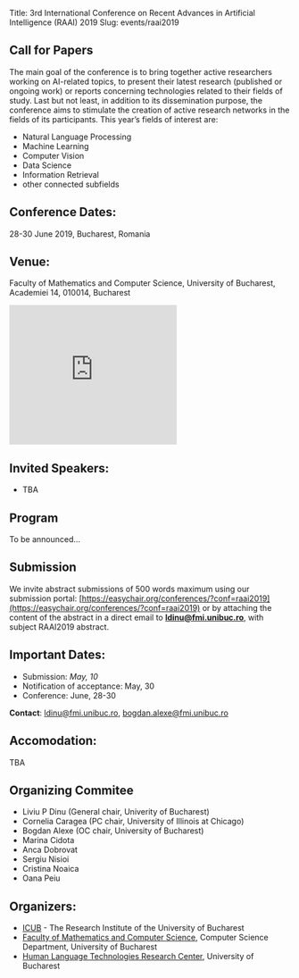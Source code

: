 Title: 3rd International Conference on Recent Advances in Artificial Intelligence (RAAI) 2019
Slug: events/raai2019

## Call for Papers
The main goal of the conference is to bring together active researchers working on AI-related topics, to present their latest research (published or ongoing work) or reports concerning technologies related to their fields of study. Last but not least, in addition to its dissemination purpose, the conference aims to stimulate the creation of active research networks in the fields of its participants. This year’s fields of interest are:  

- Natural Language Processing
- Machine Learning
- Computer Vision
- Data Science
- Information Retrieval
- other connected subfields

## Conference Dates:
28-30 June 2019, Bucharest, Romania

## Venue:
Faculty of Mathematics and Computer Science, University of Bucharest, Academiei 14, 010014, Bucharest
<iframe src="https://www.google.com/maps/embed?pb=!1m18!1m12!1m3!1d2848.888727451981!2d26.099479051137763!3d44.43544467899961!2m3!1f0!2f0!3f0!3m2!1i1024!2i768!4f13.1!3m3!1m2!1s0x0%3A0x493984726f0235f9!2sFacultatea+de+Matematic%C4%83+%C8%99i+Informatic%C4%83!5e0!3m2!1sro!2suk!4v1491084386385" width="300" height="250" frameborder="0" style="border:0" allowfullscreen></iframe>



## Invited Speakers:
- TBA

## Program
To be announced...

## Submission
We invite abstract submissions of 500 words maximum using our submission portal: [https://easychair.org/conferences/?conf=raai2019](https://easychair.org/conferences/?conf=raai2019) or by attaching the content of the abstract in a direct email to **ldinu@fmi.unibuc.ro**, with subject RAAI2019 abstract.

## Important Dates:

* Submission: *May, 10*
* Notification of acceptance: May, 30
* Conference:  June, 28-30

**Contact**: ldinu@fmi.unibuc.ro, bogdan.alexe@fmi.unibuc.ro

## Accomodation:
TBA
<!---A limited number of rooms are reserved by organizers at a preferential price at [Hotel Siqua](http://hotelsiqua.ro/home-en/) (price per room is 190 Lei) and [Hotel Boutique Old Town](http://hoteloldtown.ro/) (price per room is 75 Eur).
For Siqua Hotel, Please contact [Oana Peiu](mailto:oana.peiu@icub.unibuc.ro) and CC: [Liviu Dinu](mailto:ldinu@fmi.unibuc.ro).
For Hotel Boutique, please contact [Monica Petre](mailto:gm@hoteloldtown.ro), with subject RAAI 2018 accomodation.
-->

## Organizing Commitee
- Liviu P Dinu (General chair, Univerity of Bucharest)
- Cornelia Caragea (PC chair, University of Illinois at Chicago)
- Bogdan Alexe (OC chair, University of Bucharest)
- Marina Cidota
- Anca Dobrovat
- Sergiu Nisioi
- Cristina Noaica
- Oana Peiu


## Organizers:
- [ICUB](http://icub.unibuc.ro/) - The Research Institute of the University of Bucharest
- [Faculty of Mathematics and Computer Science](http://fmi.unibuc.ro), Computer Science Department, University of Bucharest
- [Human Language Technologies Research Center](http://nlp.unibuc.ro/), University of Bucharest

